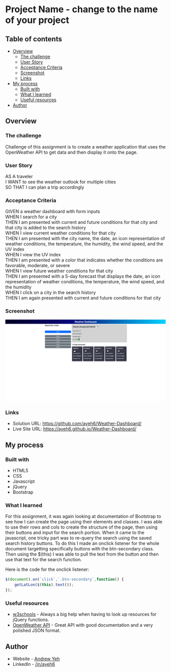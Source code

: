 # Project Name - change to the name of your project

## Table of contents

- [Overview](#overview)
  - [The challenge](#the-challenge)
  - [User Story](#user-story)
  - [Acceptance Criteria](#acceptance-criteria)
  - [Screenshot](#screenshot)
  - [Links](#links)
- [My process](#my-process)
  - [Built with](#built-with)
  - [What I learned](#what-i-learned)
  - [Useful resources](#useful-resources)
- [Author](#author)

## Overview

### The challenge

Challenge of this assignment is to create a weather application that uses the OpenWeather API to get data and then display it onto the page.

### User Story

AS A traveler  
I WANT to see the weather outlook for multiple cities  
SO THAT I can plan a trip accordingly  

### Acceptance Criteria

GIVEN a weather dashboard with form inputs  
WHEN I search for a city  
THEN I am presented with current and future conditions for that city and that city is added to the search history  
WHEN I view current weather conditions for that city  
THEN I am presented with the city name, the date, an icon representation of weather conditions, the temperature, the humidity, the wind speed, and the UV index  
WHEN I view the UV index  
THEN I am presented with a color that indicates whether the conditions are favorable, moderate, or severe  
WHEN I view future weather conditions for that city  
THEN I am presented with a 5-day forecast that displays the date, an icon representation of weather conditions, the temperature, the wind speed, and the humidity  
WHEN I click on a city in the search history  
THEN I am again presented with current and future conditions for that city  

### Screenshot

![](./screenshot.png)

### Links

- Solution URL: https://github.com/ayeh6/Weather-Dashboard/
- Live Site URL: https://ayeh6.github.io/Weather-Dashboard/

## My process

### Built with

- HTML5
- CSS
- Javascript
- jQuery
- Bootstrap

### What I learned

For this assignment, it was again looking at documentation of Bootstrap to see how I can create the page using their elements and classes. I was able to use their rows and cols to create the structure of the page, then using their buttons and input for the search portion. When it came to the javascript, one tricky part was to re-query the search using the saved search history buttons. To do this I made an onclick listener for the whole document targetting specifically buttons with the btn-secondary class. Then using the $(this) I was able to pull the text from the button and then use that text for the search function.

Here is the code for the onclick listener:

```js
$(document).on(`click`,`.btn-secondary`,function() {    
    getLatLon($(this).text());
});
```

### Useful resources

- [w3schools](https://www.w3schools.com/) - Always a big help when having to look up resources for jQuery functions.
- [OpenWeather API](https://openweathermap.org/api) - Great API with good documentation and a very polished JSON format.

## Author

- Website - [Andrew Yeh](https://ayeh6.github.io/Yeh-Andrew-Portfolio-Website/)
- LinkedIn - [/in/ayeh6](https://www.linkedin.com/in/ayeh6/)
